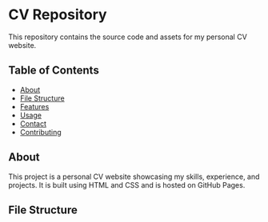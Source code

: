 # CV Repository

This repository contains the source code and assets for my personal CV website.

## Table of Contents

- [About](#about)
- [File Structure](#file-structure)
- [Features](#features)
- [Usage](#usage)
- [Contact](#contact)
- [Contributing](#contributing)

## About

This project is a personal CV website showcasing my skills, experience, and projects. It is built using HTML and CSS and is hosted on GitHub Pages.

## File Structure

